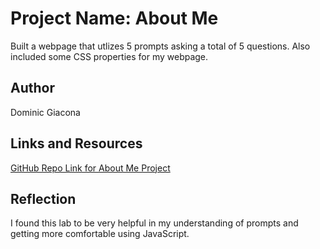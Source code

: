 # Project Name: About Me
Built a webpage that utlizes 5 prompts asking a total of 5 questions. Also included some CSS properties for my webpage.

## Author
Dominic Giacona

## Links and Resources
[GitHub Repo Link for About Me Project](https://github.com/dgiacona/about-me)

## Reflection
I found this lab to be very helpful in my understanding of prompts and getting more comfortable using JavaScript.